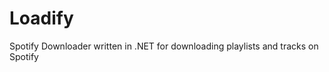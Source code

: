 Loadify
=======

Spotify Downloader written in .NET for downloading playlists and tracks on Spotify
